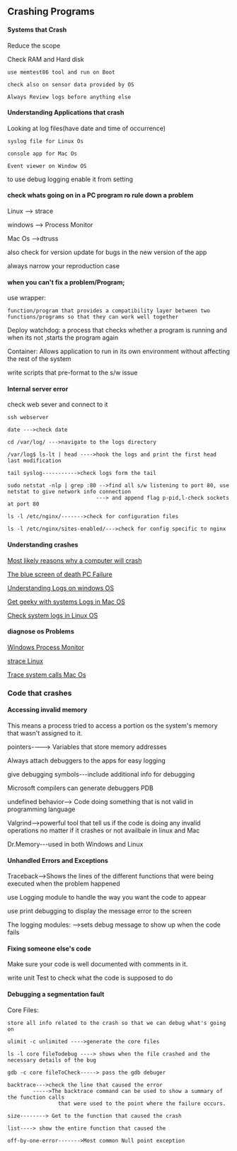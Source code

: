 
## Crashing Programs

#### Systems that Crash

Reduce the scope

Check RAM and Hard disk

    use memtest86 tool and run on Boot

    check also on sensor data provided by OS

    Always Review logs before anything else

#### Understanding Applications that crash

Looking at log files(have date and time of occurrence)

    syslog file for Linux Os

    console app for Mac Os

    Event viewer on Window OS

to use debug logging enable it from setting

#### check whats going on  in a PC program ro rule down a problem

Linux --> strace

windows --> Process Monitor

Mac Os -->dtruss

also check for version update for bugs in the new version of the app

always narrow your reproduction case

#### when you can't fix a problem/Program;

use wrapper:

    function/program that provides a compatibility layer between two functions/programs so that they can work well together

Deploy watchdog:
    a process that checks whether a program is running and when its not ,starts the program again

Container:
    Allows application to run in its own environment without affecting the rest of the system

write scripts that pre-format to the s/w issue


#### Internal server error

check web sever and connect to it

    ssh webserver

    date --->check date

    cd /var/log/ --->navigate to the logs directory

    /var/log$ ls-lt | head ---->hook the logs and print the first head last modification

    tail syslog----------->check logs form the tail

    sudo netstat -nlp | grep :80 -->find all s/w listening to port 80, use netstat to give network info connection
                                ---> and append flag p-pid,l-check sockets at port 80

    ls -l /etc/nginx/------->check for configuration files

    ls -l /etc/nginx/sites-enabled/--->check for config specific to nginx

#### Understanding crashes

[Most likely reasons why a computer will crash](https://www.scientificamerican.com/article/why-do-computers-crash/)

[The blue screen of death PC Failure](https://en.wikipedia.org/wiki/Blue_Screen_of_Death)

[Understanding Logs on windows OS ](https://www.digitalmastersmag.com/magazine/tip-of-the-day-how-to-find-crash-logs-on-windows-10/)

[Get geeky with systems Logs in Mac OS](https://www.howtogeek.com/356942/how-to-view-the-system-log-on-a-mac/)

[Check system logs in Linux OS ](https://www.fosslinux.com/8984/how-to-check-system-logs-on-linux-complete-usage-guide.htm)

#### diagnose os Problems

[Windows Process Monitor](https://docs.microsoft.com/en-us/sysinternals/downloads/procmon)

[strace Linux ](https://www.howtoforge.com/linux-strace-command/)

[Trace system calls Mac Os](https://etcnotes.com/posts/system-call/)


### Code that crashes


#### Accessing invalid memory

This means a process tried to access a portion os the system's memory that wasn't assigned to it.

pointers----> Variables that store memory addresses

Always attach debuggers to the apps for easy logging

give debugging symbols---include additional info for debugging

Microsoft compilers can generate debuggers  PDB

undefined behavior--> Code doing something that is not valid in programming language

Valgrind-->powerful tool that tell us if the code is doing any invalid operations no matter if it crashes or not
            availbale in linux and Mac

Dr.Memory---used in both Windows and Linux

#### Unhandled Errors and Exceptions

Traceback-->Shows the lines of the different functions that were being executed when the problem happened

use Logging module to handle the way you want the code to appear

use print debugging to display the message error to the screen

The logging modules: -->sets debug message to show up when the code fails

#### Fixing someone else's code

Make sure your code is well documented with comments in it.

write unit Test to check what the code is supposed to do

#### Debugging a segmentation fault

Core Files:

    store all info related to the crash so that we can debug what's going on

    ulimit -c unlimited ---->generate the core files

    ls -l core fileTodebug ----> shows when the file crashed and the necessary details of the bug

    gdb -c core fileToCheck-----> pass the gdb debuger

    backtrace--->check the line that caused the error
            ----->The backtrace command can be used to show a summary of the function calls 
                    that were used to the point where the failure occurs.

    size--------> Get to the function that caused the crash

    list----> show the entire function that caused the

    off-by-one-error------->Most common Null point exception



